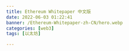 ```yaml
---
title: Ethereum Whitepaper 中文版
date: 2022-06-03 01:22:41
banner: /Ethereum-Whitepaper-zh-CN/hero.webp
categories: [web3]
tags: [以太坊]

---
```

